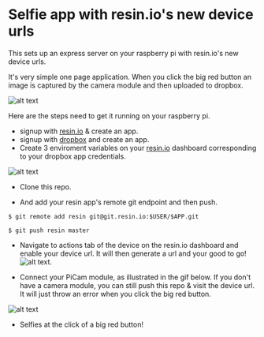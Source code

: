 # Selfie app with resin.io's new device urls

This sets up an express server on your raspberry pi with resin.io's new device urls. 

It's very simple one page application. When you click the big red button an image is captured by the camera module and then uploaded to dropbox. 

![alt text](http://i.imgur.com/adL1vbw.png "Selfie!")


Here are the steps need to get it running on your raspberry pi.

* signup with [resin.io](https://www.resin.io) & create an app. 
* signup with [dropbox](https://www.dropbox.com) and create an app. 
* Create 3 enviroment variables on your [resin.io](https://www.resin.io) dashboard corresponding to your dropbox app credentials.

![alt text](http://i.imgur.com/XkTwT5a.png "Enviroment variables")

* Clone this repo. 

* And add your resin app's remote git endpoint and then push. 

```
$ git remote add resin git@git.resin.io:$USER/$APP.git
```

```
$ git push resin master
```

* Navigate to actions tab of the device on the resin.io dashboard and enable your device url. It will then generate a url and your good to go!  
![alt text](http://i.imgur.com/934CU7Q.png "Device Url").

* Connect your PiCam module, as illustrated in the gif below. If you don't have a camera module, you can still push this repo & visit the device url. It will just throw an error when you click the big red button. 

![alt text](http://i.imgur.com/zscAtP1.gif "Cam Module")

* Selfies at the click of a big red button!
